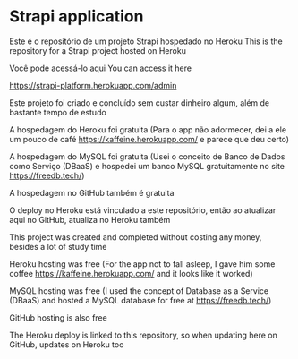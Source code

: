 # Strapi application

Este é o repositório de um projeto Strapi hospedado no Heroku
This is the repository for a Strapi project hosted on Heroku

Você pode acessá-lo aqui 
You can access it here

https://strapi-platform.herokuapp.com/admin





Este projeto foi criado e concluído sem custar dinheiro algum, além de bastante tempo de estudo

A hospedagem do Heroku foi gratuita
(Para o app não adormecer, dei a ele um pouco de café https://kaffeine.herokuapp.com/ e parece que deu certo)

A hospedagem do MySQL foi gratuita
(Usei o conceito de Banco de Dados como Serviço (DBaaS) e hospedei um banco MySQL gratuitamente no site https://freedb.tech/)

A hospedagem no GitHub também é gratuita

O deploy no Heroku está vinculado a este repositório, então ao atualizar aqui no GitHub,
atualiza no Heroku também





This project was created and completed without costing any money, besides a lot of study time

Heroku hosting was free
(For the app not to fall asleep, I gave him some coffee https://kaffeine.herokuapp.com/ and it looks like it worked)

MySQL hosting was free
(I used the concept of Database as a Service (DBaaS) and hosted a MySQL database for free at https://freedb.tech/)

GitHub hosting is also free

The Heroku deploy is linked to this repository, so when updating here on GitHub,
updates on Heroku too
